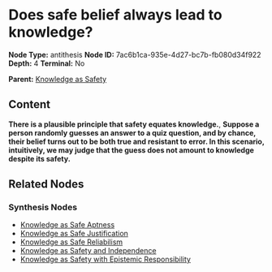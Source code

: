 # Does safe belief always lead to knowledge?

**Node Type:** antithesis
**Node ID:** 7ac6b1ca-935e-4d27-bc7b-fb080d34f922
**Depth:** 4
**Terminal:** No

**Parent:** [Knowledge as Safety](knowledge-as-safety-synthesis-799a6367-736c-4d6f-8a5b-c7a2f8b8632f.md)

## Content

**There is a plausible principle that safety equates knowledge.**, **Suppose a person randomly guesses an answer to a quiz question, and by chance, their belief turns out to be both true and resistant to error. In this scenario, intuitively, we may judge that the guess does not amount to knowledge despite its safety.**

## Related Nodes

### Synthesis Nodes

- [Knowledge as Safe Aptness](knowledge-as-safe-aptness-synthesis-60a893f4-5159-4828-84e5-d4171a7043a5.md)
- [Knowledge as Safe Justification](knowledge-as-safe-justification-synthesis-f8f663cd-e9dc-402f-821c-5179ae65c73d.md)
- [Knowledge as Safe Reliabilism](knowledge-as-safe-reliabilism-synthesis-851204d1-f146-4163-a970-7254a6db5c5f.md)
- [Knowledge as Safety and Independence](knowledge-as-safety-and-independence-synthesis-6afd97f8-422a-4ccd-94b1-2fe69223b1d8.md)
- [Knowledge as Safety with Epistemic Responsibility](knowledge-as-safety-with-epistemic-responsibility-synthesis-fa033588-a3e8-47ee-a3df-a769c181d97e.md)
